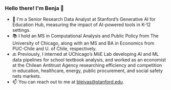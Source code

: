 ### Hello there! I'm Benja 👋

* 💼 I'm a Senior Research Data Analyst at Stanford’s Generative AI for Education Hub, measuring the impact of AI-powered tools in K-12 settings.
* 📚 I hold an MS in Computational Analysis and Public Policy from The University of Chicago, along with an MS and BA in Economics from PUC-Chile and U. of Chile, respectively.
* 🔙 Previously, I interned at UChicago’s MiiE Lab developing AI and ML data pipelines for school textbook analysis, and worked as an economist at the Chilean Antitrust Agency researching efficiency and competition in education, healthcare, energy, public procurement, and social safety nets markets.
* 📫 You can reach out to me at bleivas@stanford.edu.
